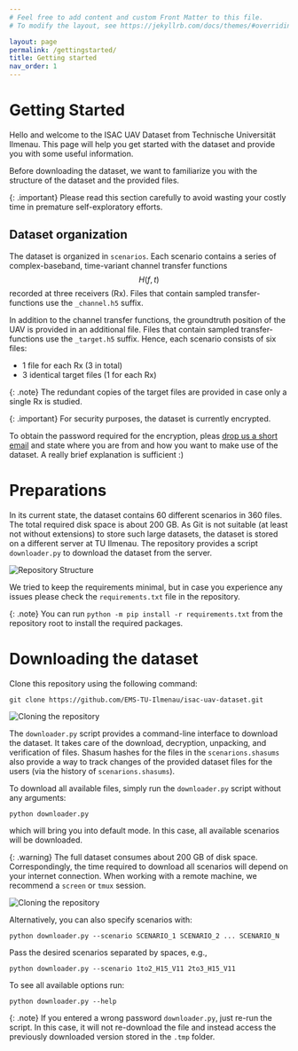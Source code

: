 ```yaml
---
# Feel free to add content and custom Front Matter to this file.
# To modify the layout, see https://jekyllrb.com/docs/themes/#overriding-theme-defaults

layout: page
permalink: /gettingstarted/
title: Getting started
nav_order: 1
---
```


# Getting Started
Hello and welcome to the ISAC UAV Dataset from Technische Universität Ilmenau. 
This page will help you get started with the dataset and provide you with some useful information.

Before downloading the dataset, we want to familiarize you with the structure of the dataset and the provided files.

{: .important}
Please read this section carefully to avoid wasting your costly time in premature self-exploratory efforts.

## Dataset organization
The dataset is organized in `scenarios`.
Each scenario contains a series of complex-baseband, time-variant channel transfer functions $$H(f,t)$$ recorded at three receivers (Rx). 
Files that contain sampled transfer-functions use the `_channel.h5` suffix.

In addition to the channel transfer functions, the groundtruth position of the UAV is provided in an additional file. 
Files that contain sampled transfer-functions use the `_target.h5` suffix.
Hence, each scenario consists of six files:
- 1 file for each Rx (3 in total)
- 3 identical target files (1 for each Rx)

{: .note}
The redundant copies of the target files are provided in case only a single Rx is studied.  

{: .important} 
For security purposes, the dataset is currently encrypted.  

To obtain the password required for the encryption, pleas [drop us a short email](mailto:steffen.schieler@tu-ilmenau.de) and state where you are from and how you want to make use of the dataset.
A really brief explanation is sufficient :)

# Preparations

In its current state, the dataset contains 60 different scenarios in 360 files. 
The total required disk space is about 200 GB.
As Git is not suitable (at least not without extensions) to store such large datasets, the dataset is stored on a different server at TU Ilmenau.
The repository provides a script `downloader.py` to download the dataset from the server. 

![Repository Structure](../assets/repository_structure.png)

We tried to keep the requirements minimal, but in case you experience any issues please check the `requirements.txt` file in the repository.

{: .note}
You can run `python -m pip install -r requirements.txt` from the repository root to install the required packages.

# Downloading the dataset

Clone this repository using the following command:
```
git clone https://github.com/EMS-TU-Ilmenau/isac-uav-dataset.git
```

![Cloning the repository](../assets/demo_clone.gif)

The `downloader.py` script provides a command-line interface to download the dataset.
It takes care of the download, decryption, unpacking, and verification of files.
Shasum hashes for the files in the `scenarions.shasums` also provide a way to track changes of the provided dataset files for the users (via the history of `scenarions.shasums`).

To download all available files, simply run the `downloader.py` script without any arguments:
```
python downloader.py
```
which will bring you into default mode.
In this case, all available scenarios will be downloaded.

{: .warning}
The full dataset consumes about 200 GB of disk space. Correspondingly, the time required to download all scenarios will depend on your internet connection. When working with a remote machine, we recommend a `screen` or `tmux` session.


![Cloning the repository](../assets/demo_downloader.gif)

Alternatively, you can also specify scenarios with:  
```
python downloader.py --scenario SCENARIO_1 SCENARIO_2 ... SCENARIO_N
```
Pass the desired scenarios separated by spaces, e.g.,
```
python downloader.py --scenario 1to2_H15_V11 2to3_H15_V11
```

To see all available options run:
```
python downloader.py --help
```

{: .note}
If you entered a wrong password `downloader.py`, just re-run the script. In this case, it will not re-download the file and instead access the previously downloaded version stored in the `.tmp` folder.

